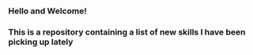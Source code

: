 ### Hello and Welcome!

### This is a repository containing a list of new skills I have been picking up lately
